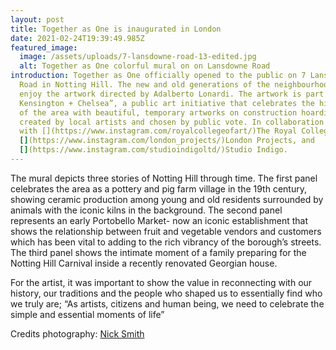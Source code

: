 ```yaml
---
layout: post
title: Together as One is inaugurated in London
date: 2021-02-24T19:39:49.985Z
featured_image:
  image: /assets/uploads/7-lansdowne-road-13-edited.jpg
  alt: Together as One colorful mural on on Lansdowne Road
introduction: Together as One officially opened to the public on 7 Lansdowne
  Road in Notting Hill. The new and old generations of the neighbourhood can now
  enjoy the artwork directed by Adalberto Lonardi. The artwork is part of “Love
  Kensington + Chelsea”, a public art initiative that celebrates the histories
  of the area with beautiful, temporary artworks on construction hoardings,
  created by local artists and chosen by public vote. In collaboration
  with [](https://www.instagram.com/royalcollegeofart/)The Royal College of Art,
  [](https://www.instagram.com/london_projects/)London Projects, and
  [](https://www.instagram.com/studioindigoltd/)Studio Indigo.
---
```

The mural depicts three stories of Notting Hill through time. The first panel celebrates the area as a pottery and pig farm village in the 19th century, showing ceramic production among young and old residents surrounded by animals with the iconic kilns in the background. The second panel represents an early Portobello Market- now an iconic establishment that shows the relationship between fruit and vegetable vendors and customers which has been vital to adding to the rich vibrancy of the borough’s streets. The third panel shows the intimate moment of a family preparing for the Notting Hill Carnival inside a recently renovated Georgian house.

For the artist, it was important to show the value in reconnecting with our history, our traditions and the people who shaped us to essentially find who we truly are; “As artists, citizens and human being, we need to celebrate the simple and essential moments of life”

Credits photography: [Nick Smith](https://nsphotography.co.uk/)